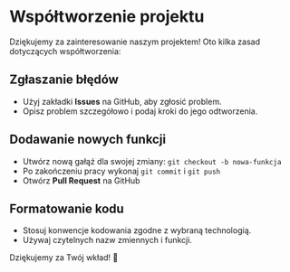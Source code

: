 # Współtworzenie projektu

Dziękujemy za zainteresowanie naszym projektem! Oto kilka zasad dotyczących współtworzenia:

## Zgłaszanie błędów
- Użyj zakładki **Issues** na GitHub, aby zgłosić problem.
- Opisz problem szczegółowo i podaj kroki do jego odtworzenia.

## Dodawanie nowych funkcji
- Utwórz nową gałąź dla swojej zmiany: `git checkout -b nowa-funkcja`
- Po zakończeniu pracy wykonaj `git commit` i `git push`
- Otwórz **Pull Request** na GitHub

## Formatowanie kodu
- Stosuj konwencje kodowania zgodne z wybraną technologią.
- Używaj czytelnych nazw zmiennych i funkcji.

Dziękujemy za Twój wkład! 🚀
